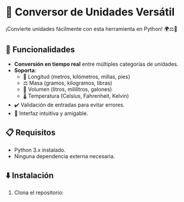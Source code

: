# 📐 Conversor de Unidades Versátil

¡Convierte unidades fácilmente con esta herramienta en Python! 🌍⚖️🔌

## 🚀 Funcionalidades
- **Conversión en tiempo real** entre múltiples categorías de unidades.
- **Soporta**: 
  - 📏 Longitud (metros, kilómetros, millas, pies)
  - ⚖️ Masa (gramos, kilogramos, libras)
  - 🧪 Volumen (litros, mililitros, galones)
  - 🌡️ Temperatura (Celsius, Fahrenheit, Kelvin)
- ✔️ Validación de entradas para evitar errores.
- 🎨 Interfaz intuitiva y amigable.

## 📋 Requisitos
- Python 3.x instalado.
- Ninguna dependencia externa necesaria.

## ⬇️ Instalación
1. Clona el repositorio: